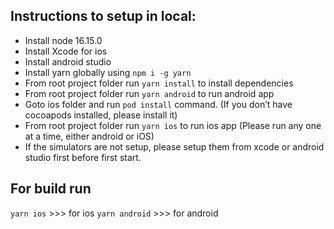 ## Instructions to setup in local:

- Install node 16.15.0
- Install Xcode for ios
- Install android studio
- Install yarn globally using `npm i -g yarn`
- From root project folder run `yarn install` to install dependencies
- From root project folder run `yarn android` to run android app
- Goto ios folder and run `pod install` command. (If you don’t have cocoapods installed, please install it)
- From root project folder run `yarn ios` to run ios app (Please run any one at a time, either android or iOS)
- If the simulators are not setup, please setup them from xcode or android studio first before first start.


## For build run

`yarn ios`  >>> for ios
`yarn android` >>> for android
